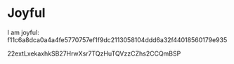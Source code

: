 # Joyful

I am joyful: f11c6a8dca0a4a4fe5770757ef1f9dc2113058104ddd6a32f44018560179e935


22extLxekaxhkSB27HrwXsr7TQzHuTQVzzCZhs2CCQmBSP